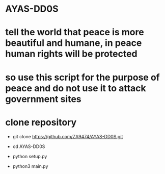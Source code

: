 # AYAS-DD0S
# tell the world that peace is more beautiful and humane, in peace human rights will be protected
# so use this script for the purpose of peace and do not use it to attack government sites

# clone repository

  - git clone https://github.com/ZA9474/AYAS-DD0S.git

  - cd AYAS-DD0S

  - python setup.py

  - python3 main.py

